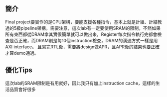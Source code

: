 ## 簡介
Final project要實作的是CPU架構，要能支援各種指令，基本上就是計組、計結教過的5級pipeline架構。需要注意，這次lab有一定要使用SRAM的限制，不然如果所有東西都從DRAM拿其實很簡單就可以做出來，Register每次指令執行完都會檢查是否正確，而DRAM則是每10個instruction檢查，DRAM的溝通方式一樣是用AXI interface。
且寫完RTL後，需要將design做APR，且APR後的結果也要正確才算demo通過。
## 優化Tips
這次lab的SRAM限制是有用就好，因此我只有加上instruction cache，這樣的生活品質會好很多
